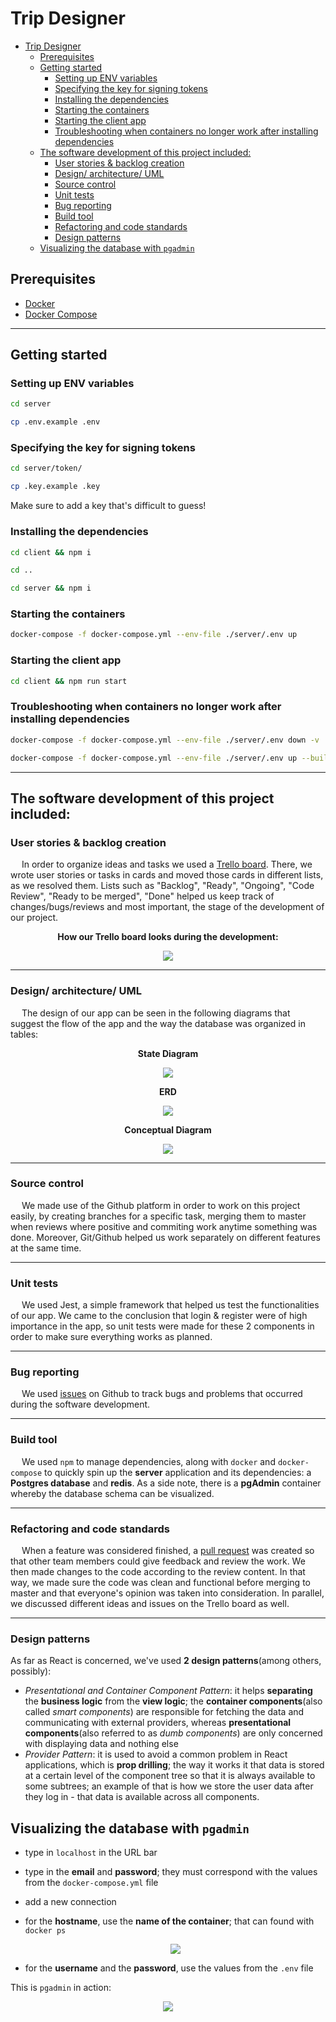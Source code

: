 # Trip Designer

- [Trip Designer](#trip-designer)
  - [Prerequisites](#prerequisites)
  - [Getting started](#getting-started)
    - [Setting up ENV variables](#setting-up-env-variables)
    - [Specifying the key for signing tokens](#specifying-the-key-for-signing-tokens)
    - [Installing the dependencies](#installing-the-dependencies)
    - [Starting the containers](#starting-the-containers)
    - [Starting the client app](#starting-the-client-app)
    - [Troubleshooting when containers no longer work after installing dependencies](#troubleshooting-when-containers-no-longer-work-after-installing-dependencies)
  - [The software development of this project included:](#the-software-development-of-this-project-included)
    - [User stories & backlog creation](#user-stories--backlog-creation)
    - [Design/ architecture/ UML](#design-architecture-uml)
    - [Source control](#source-control)
    - [Unit tests](#unit-tests)
    - [Bug reporting](#bug-reporting)
    - [Build tool](#build-tool)
    - [Refactoring and code standards](#refactoring-and-code-standards)
    - [Design patterns](#design-patterns)
  - [Visualizing the database with `pgadmin`](#visualizing-the-database-with-pgadmin)

## Prerequisites

* [Docker](https://docs.docker.com/get-docker/)
* [Docker Compose](https://docs.docker.com/compose/install/)

---

## Getting started

### Setting up ENV variables

```bash
cd server

cp .env.example .env
```

### Specifying the key for signing tokens

```bash
cd server/token/
```

```bash
cp .key.example .key
```

Make sure to add a key that's difficult to guess!

### Installing the dependencies

```bash
cd client && npm i

cd ..

cd server && npm i
```

### Starting the containers

```bash
docker-compose -f docker-compose.yml --env-file ./server/.env up
```

### Starting the client app

```bash
cd client && npm run start
```

### Troubleshooting when containers no longer work after installing dependencies

```bash
docker-compose -f docker-compose.yml --env-file ./server/.env down -v
```

```bash
docker-compose -f docker-compose.yml --env-file ./server/.env up --build --force-recreate
```

---

## The software development of this project included:

### User stories & backlog creation

&emsp; In order to organize ideas and tasks we used a [Trello board](https://trello.com/b/psYmJyji/tripdesigner). There, we wrote user stories or tasks in cards and moved those cards in different lists, as we resolved them. Lists such as "Backlog", "Ready", "Ongoing", "Code Review", "Ready to be merged", "Done" helped us keep track of changes/bugs/reviews and most important, the stage of the development of our project.

  <p align="center">
  <b> How our Trello board looks during the development:</b>
  </p>
  
 <div style="text-align: center;">
    <img src="./screenshots/Trello board.png">
  </div>

---
### Design/ architecture/ UML
&emsp; The design of our app can be seen in the following diagrams that suggest the flow of the app and the way the database was organized in tables:

  <p align="center">
  <b>State Diagram</b>
  </p>
  <div style="text-align: center;">
    <img src="./screenshots/State-Diagram.png">
  </div>
  
  <p align="center">
  <b>ERD</b>
  </p>
  <div style="text-align: center;">
    <img src="./screenshots/ERD.png">
  </div>
  
  <p align="center">
  <b>Conceptual Diagram</b>
  </p>
  <div style="text-align: center;">
    <img src="./screenshots/Conceptual-Diagram.png">
  </div>

---
### Source control
&emsp; We made use of the Github platform in order to work on this project easily, by creating branches for a specific task, merging them to master when reviews where positive and commiting work anytime something was done. Moreover, Git/Github helped us work separately on different features at the same time.

---
### Unit tests
&emsp; We used Jest, a simple framework that helped us test the functionalities of our app. We came to the conclusion that login & register were of high importance in the app, so unit tests were made for these 2 components in order to make sure everything works as planned.

---
### Bug reporting
&emsp; We used [issues](https://github.com/Andrei0872/trip-designer/issues) on Github to track bugs and problems that occurred during the software development.

---
### Build tool

&emsp; We used `npm` to manage dependencies, along with `docker` and `docker-compose` to quickly spin up the **server** application and its dependencies: a **Postgres database** and **redis**.
As a side note, there is a **pgAdmin** container whereby the database schema can be visualized.

---
### Refactoring and code standards
&emsp; When a feature was considered finished, a [pull request](https://github.com/Andrei0872/trip-designer/pulls) was created so that other team members could give feedback and review the work. We then made changes to the code according to the review content. In that way, we made sure the code was clean and functional before merging to master and that everyone's opinion was taken into consideration. In parallel, we discussed different ideas and issues on the Trello board as well.

---
### Design patterns

As far as React is concerned, we've used **2 design patterns**(among others, possibly):

* *Presentational and Container Component Pattern*: it helps **separating** the **business logic** from the **view logic**; the **container components**(also called *smart components*) are responsible for fetching the data and communicating with external providers, whereas **presentational components**(also referred to as *dumb components*) are only concerned with displaying data and nothing else
* *Provider Pattern*: it is used to avoid a common problem in React applications, which is **prop drilling**; the way it works it that data is stored at a certain level of the component tree so that it is always available to some subtrees; an example of that is how we store the user data after they log in - that data is available across all components.


## Visualizing the database with `pgadmin`

* type in `localhost` in the URL bar
* type in the **email** and **password**; they must correspond with the values from the `docker-compose.yml` file
* add a new connection
* for the **hostname**, use the **name of the container**; that can found with `docker ps`

  <div style="text-align: center;">
    <img src="./screenshots/pgadmin.png">
  </div>

* for the **username** and the **password**, use the values from the `.env` file

This is `pgadmin` in action:

<div style="text-align: center;">
  <img src="./screenshots/pgadmin-in-action.png">
</div>

